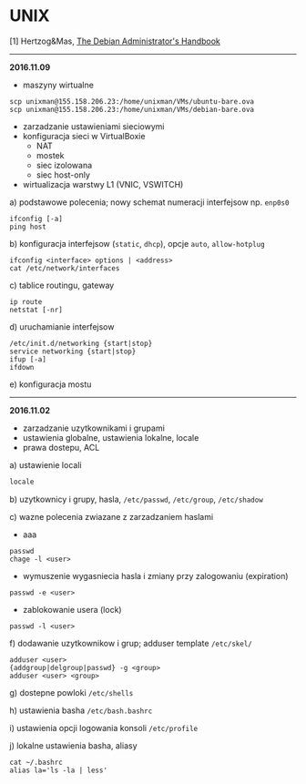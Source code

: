 # UNIX
[1] Hertzog&Mas, [The Debian Administrator's Handbook](https://debian-handbook.info/browse/stable/)

---
**2016.11.09**

- maszyny wirtualne
```
scp unixman@155.158.206.23:/home/unixman/VMs/ubuntu-bare.ova
scp unixman@155.158.206.23:/home/unixman/VMs/debian-bare.ova
```
- zarzadzanie ustawieniami sieciowymi
- konfiguracja sieci w VirtualBoxie
  - NAT
  - mostek
  - siec izolowana
  - siec host-only
- wirtualizacja warstwy L1 (VNIC, VSWITCH)

a) podstawowe polecenia; nowy schemat numeracji interfejsow np. `enp0s0` 
```
ifconfig [-a]
ping host
```
b) konfiguracja interfejsow (`static`, `dhcp`), opcje `auto`, `allow-hotplug`
```
ifconfig <interface> options | <address>
cat /etc/network/interfaces
```

c) tablice routingu, gateway
```
ip route
netstat [-nr]
```
d) uruchamianie interfejsow
```
/etc/init.d/networking {start|stop}
service networking {start|stop}
ifup [-a]
ifdown
```

e) konfiguracja mostu

---
**2016.11.02**
- zarzadzanie uzytkownikami i grupami
- ustawienia globalne, ustawienia lokalne, locale
- prawa dostepu, ACL

a) ustawienie locali
```bash
locale
```

b) uzytkownicy i grupy, hasla, `/etc/passwd`, `/etc/group`, `/etc/shadow`

c) wazne polecenia zwiazane z zarzadzaniem haslami

  - aaa
```
passwd
chage -l <user>
```
  - wymuszenie wygasniecia hasla i zmiany przy zalogowaniu (expiration)
```
passwd -e <user>
```
  - zablokowanie usera (lock)
```
passwd -l <user>
```

f) dodawanie uzytkownikow i grup; adduser template `/etc/skel/`
```
adduser <user>
{addgroup|delgroup|passwd} -g <group>
adduser <user> <group>
```

g) dostepne powloki `/etc/shells`

h) ustawienia basha `/etc/bash.bashrc`

i) ustawienia opcji logowania konsoli `/etc/profile`

j) lokalne ustawienia basha, aliasy
```
cat ~/.bashrc
alias la='ls -la | less' 
```
